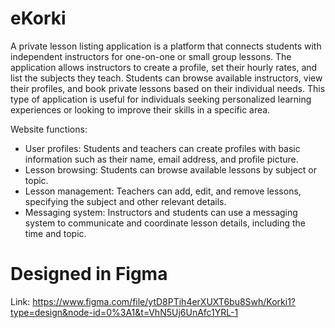 # eKorki

A private lesson listing application is a platform that connects students with independent instructors for one-on-one or small group lessons. The application allows instructors to create a profile, set their hourly rates, and list the subjects they teach. Students can browse available instructors, view their profiles, and book private lessons based on their individual needs. This type of application is useful for individuals seeking personalized learning experiences or looking to improve their skills in a specific area.

Website functions:
- User profiles: Students and teachers can create profiles with basic information such as their name, email address, and profile picture.
- Lesson browsing: Students can browse available lessons by subject or topic.
- Lesson management: Teachers can add, edit, and remove lessons, specifying the subject and other relevant details.
- Messaging system: Instructors and students can use a messaging system to communicate and coordinate lesson details, including the time and topic.

# Designed in Figma
Link: https://www.figma.com/file/ytD8PTih4erXUXT6bu8Swh/Korki1?type=design&node-id=0%3A1&t=VhN5Uj6UnAfc1YRL-1

